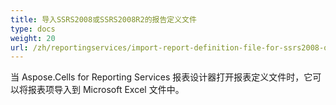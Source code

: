 ```yaml
---
title: 导入SSRS2008或SSRS2008R2的报告定义文件
type: docs
weight: 20
url: /zh/reportingservices/import-report-definition-file-for-ssrs2008-or-ssrs2008r2/
---
```


当 Aspose.Cells for Reporting Services 报表设计器打开报表定义文件时，它可以将报表项导入到 Microsoft Excel 文件中。
